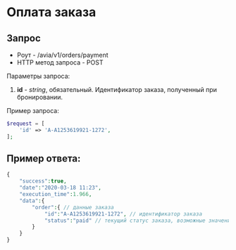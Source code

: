 Оплата заказа
=============

Запрос
------

* Роут - /avia/v1/orders/payment
* HTTP метод запроса - POST

Параметры запроса:

1. **id** - *string*, обязательный. Идентификатор заказа, полученный при бронировании.

Пример запроса:

```php
$request = [
    'id' => 'A-A1253619921-1272',
];
```

Пример ответа:
--------------

```php
{
    "success":true,
    "date":"2020-03-18 11:23",
    "execution_time":1.966,
    "data":{
        "order":{ // данные заказа
            "id":"A-A1253619921-1272", // идентификатор заказа
            "status":"paid" // текущий статус заказа, возможные значения указаны в справочнике
        }
    }
}
```